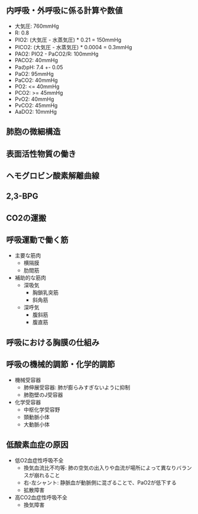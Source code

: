 ## 内呼吸・外呼吸に係る計算や数値
- 大気圧: 760mmHg
- R: 0.8
- PIO2: (大気圧 - 水蒸気圧) * 0.21 = 150mmHg
- PICO2: (大気圧 - 水蒸気圧) * 0.0004 = 0.3mmHg
- PAO2: PIO2 - PaCO2/R: 100mmHg
- PACO2: 40mmHg
- PaのpH: 7.4 +- 0.05
- PaO2: 95mmHg
- PaCO2: 40mmHg
- PO2: <= 40mmHg
- PCO2: >= 45mmHg
- PvO2: 40mmHg
- PvCO2: 45mmHg
- AaDO2: 10mmHg
## 肺胞の微細構造

## 表面活性物質の働き
## ヘモグロビン酸素解離曲線
## 2,3-BPG
## CO2の運搬
## 呼吸運動で働く筋
- 主要な筋肉
	- 横隔膜
	- 肋間筋
- 補助的な筋肉
	- 深吸気
		- 胸鎖乳突筋
		- 斜角筋
	- 深呼気
		- 腹斜筋
		- 腹直筋
## 呼吸における胸膜の仕組み
## 呼吸の機械的調節・化学的調節
- 機械受容器
	- 肺伸展受容器: 肺が膨らみすぎないように抑制
	- 肺胞壁のJ受容器
- 化学受容器
	- 中枢化学受容野
	- 頚動脈小体
	- 大動脈小体
## 低酸素血症の原因
- 低O2血症性呼吸不全
	- 換気血流比不均等: 肺の空気の出入りや血流が場所によって異なりバランスが崩れること
	- 右-左シャント: 静脈血が動脈側に混ざることで、PaO2が低下する
	- 拡散障害
- 高CO2血症性呼吸不全
	- 換気障害